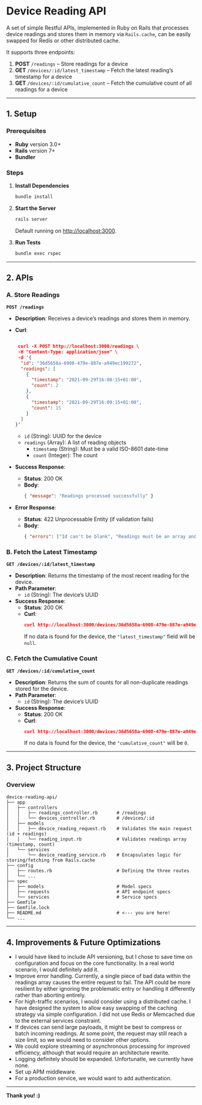 
# Device Reading API

A set of simple Restful APIs, implemented in Ruby on Rails that processes device readings and stores them in memory via `Rails.cache`, can be easily swapped for Redis or other distributed cache.

It supports three endpoints:

1. **POST** `/readings` – Store readings for a device  
2. **GET** `/devices/:id/latest_timestamp` – Fetch the latest reading’s timestamp for a device  
3. **GET** `/devices/:id/cumulative_count` – Fetch the cumulative count of all readings for a device  

---

## 1. Setup

### Prerequisites

- **Ruby** version 3.0+
- **Rails** version 7+
- **Bundler** 

### Steps

1. **Install Dependencies**  
   ```bash
   bundle install
   ```

2. **Start the Server**  
   ```bash
   rails server
   ```
   Default running on [http://localhost:3000](http://localhost:3000).

3. **Run Tests**
   ```bash
   bundle exec rspec
   ```

---

## 2. APIs

### A. Store Readings

**`POST /readings`**  
- **Description**: Receives a device’s readings and stores them in memory.  
- **Curl**:
  ```json
  
   curl -X POST http://localhost:3000/readings \
   -H "Content-Type: application/json" \
   -d '{
    "id": "36d5658a-6908-479e-887e-a949ec199272",
    "readings": [
      {
        "timestamp": "2021-09-29T16:08:15+01:00",
        "count": 2
      },
      {
        "timestamp": "2021-09-29T16:09:15+01:00",
        "count": 15
      }
    ]
  }'
  ```
  - `id` (String): UUID for the device
  - `readings` (Array): A list of reading objects
    - `timestamp` (String): Must be a valid ISO-8601 date-time
    - `count` (Integer): The count

- **Success Response**:  
  - **Status**: 200 OK  
  - **Body**:
    ```json
    { "message": "Readings processed successfully" }
    ```
- **Error Response**:  
  - **Status**: 422 Unprocessable Entity (if validation fails)  
  - **Body**:
    ```json
    { "errors": ["Id can't be blank", "Readings must be an array and cannot be empty"] }
    ```

### B. Fetch the Latest Timestamp

**`GET /devices/:id/latest_timestamp`**  
- **Description**: Returns the timestamp of the most recent reading for the device.  
- **Path Parameter**:
  - `id` (String): The device’s UUID
- **Success Response**:  
  - **Status**: 200 OK  
  - **Curl**:
    ```json
    curl http://localhost:3000/devices/36d5658a-6908-479e-887e-a949ec199272/latest_timestamp
    ```
    If no data is found for the device, the `"latest_timestamp"` field will be `null`.

### C. Fetch the Cumulative Count

**`GET /devices/:id/cumulative_count`**  
- **Description**: Returns the sum of counts for all non-duplicate readings stored for the device.  
- **Path Parameter**:
  - `id` (String): The device’s UUID
- **Success Response**:  
  - **Status**: 200 OK  
  - **Curl**:
    ```json
    curl http://localhost:3000/devices/36d5658a-6908-479e-887e-a949ec199272/cumulative_count
    ```
    If no data is found for the device, the `"cumulative_count"` will be `0`.

---

## 3. Project Structure

### Overview

```
device-reading-api/
├── app
│   ├── controllers
│   │   ├── readings_controller.rb       # /readings
│   │   └── devices_controller.rb        # /devices/:id
│   ├── models
│   │   ├── device_reading_request.rb    # Validates the main request (id + readings)
│   │   └── reading_input.rb             # Validates readings array (timestamp, count)
│   └── services
│       └── device_reading_service.rb    # Encapsulates logic for storing/fetching from Rails.cache
├── config
│   ├── routes.rb                        # Defining the three routes
│   └── ...
├── spec
│   ├── models                           # Model specs
│   ├── requests                         # API endpoint specs
│   └── services                         # Service specs
├── Gemfile
├── Gemfile.lock
├── README.md                            # <--- you are here!
└── ...
```
---

## 4. Improvements & Future Optimizations

- I would have liked to include API versioning, but I chose to save time on configuration and focus on the core functionality. In a real world scenario, I would definitely add it.
- Improve error handling. Currently, a single piece of bad data within the readings array causes the entire request to fail. The API could be more resilient by either ignoring the problematic entry or handling it differently rather than aborting entirely.
- For high-traffic scenarios, I would consider using a distributed cache. I have designed the system to allow easy swapping of the caching strategy via simple configuration. I did not use Redis or Memcached due to the external services constraint.
- If devices can send large payloads, it might be best to compress or batch incoming readings. At some point, the request may still reach a size limit, so we would need to consider other options.
- We could explore streaming or asynchronous processing for improved efficiency, although that would require an architecture rewrite.
- Logging definitely should be expanded. Unfortunatle, we currently have none.
- Set up APM middleware.
- For a production service, we would want to add authentication.
---

**Thank you! :)**